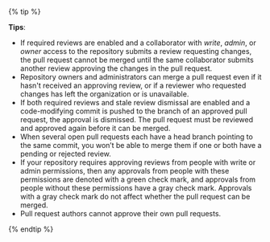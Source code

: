 {% tip %}

**Tips**:
- If required reviews are enabled and a collaborator with _write_, _admin_, or _owner_ access to the repository submits a review requesting changes, the pull request cannot be merged until the same collaborator submits another review approving the changes in the pull request.
- Repository owners and administrators can merge a pull request even if it hasn't received an approving review, or if a reviewer who requested changes has left the organization or is unavailable.
- If both required reviews and stale review dismissal are enabled and a code-modifying commit is pushed to the branch of an approved pull request, the approval is dismissed. The pull request must be reviewed and approved again before it can be merged.
- When several open pull requests each have a head branch pointing to the same commit, you won’t be able to merge them if one or both have a pending or rejected review.
- If your repository requires approving reviews from people with write or admin permissions, then any approvals from people with these permissions are denoted with a green check mark, and approvals from people without these permissions have a gray check mark. Approvals with a gray check mark do not affect whether the pull request can be merged.
- Pull request authors cannot approve their own pull requests.

{% endtip %}
